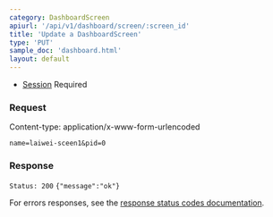 ```yaml
---
category: DashboardScreen
apiurl: '/api/v1/dashboard/screen/:screen_id'
title: 'Update a DashboardScreen'
type: 'PUT'
sample_doc: 'dashboard.html'
layout: default
---
```


* [Session](#/authentication) Required

### Request
Content-type: application/x-www-form-urlencoded

```name=laiwei-sceen1&pid=0```

### Response

```Status: 200```
```{"message":"ok"} ```

For errors responses, see the [response status codes documentation](#/response-status-codes).
